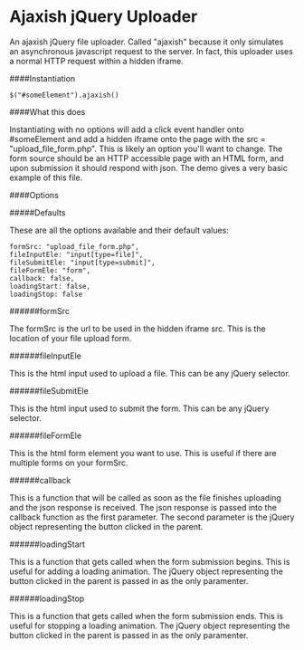 Ajaxish jQuery Uploader
=====================

An ajaxish jQuery file uploader. Called "ajaxish" because it only simulates an asynchronous javascript request to the server. In fact, this uploader uses a normal HTTP request within a hidden iframe.


####Instantiation

```
$("#someElement").ajaxish()
```

####What this does

Instantiating with no options will add a click event handler onto #someElement and add a hidden iframe onto the page with the src = "upload_file_form.php". This is likely an option you'll want to change. The form source should be an HTTP accessible page with an HTML form, and upon submission it should respond with json. The demo gives a very basic example of this file.

####Options

#####Defaults

These are all the options available and their default values:

```
formSrc: "upload_file_form.php",
fileInputEle: "input[type=file]",
fileSubmitEle: "input[type=submit]",
fileFormEle: "form",
callback: false,
loadingStart: false,
loadingStop: false
```


######formSrc

The formSrc is the url to be used in the hidden iframe src. This is the location of your file upload form.


######fileInputEle

This is the html input used to upload a file. This can be any jQuery selector.


######fileSubmitEle

This is the html input used to submit the form. This can be any jQuery selector.


######fileFormEle

This is the html form element you want to use. This is useful if there are multiple forms on your formSrc.


######callback


This is a function that will be called as soon as the file finishes uploading and the json response is received. The json response is passed into the callback function as the first parameter. The second parameter is the jQuery object representing the button clicked in the parent.


######loadingStart


This is a function that gets called when the form submission begins. This is useful for adding a loading animation. The jQuery object representing the button clicked in the parent is passed in as the only paramenter.


######loadingStop

This is a function that gets called when the form submission ends. This is useful for stopping a loading animation. The jQuery object representing the button clicked in the parent is passed in as the only paramenter.
